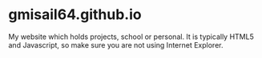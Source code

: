 # gmisail64.github.io
My website which holds projects, school or personal. It is typically HTML5 and Javascript, so make sure you are not using Internet Explorer.
